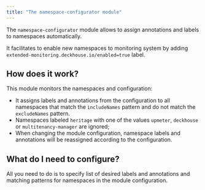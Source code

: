 ```yaml
---
title: "The namespace-configurator module"
---
```


The `namespace-configurator` module allows to assign annotations and labels to namespaces automatically.

It facilitates to enable new namespaces to monitoring system by adding `extended-monitoring.deckhouse.io/enabled=true` label.

## How does it work?

This module monitors the namespaces and configuration:

* It assigns labels and annotations from the configuration to all namespaces that match the `includeNames` pattern and do not match the `excludeNames` pattern.
* Namespaces labeled `heritage` with one of the values `upmeter`, `deckhouse` or `multitenancy-manager` are ignored;
* When changing the module configuration, namespace labels and annotations will be reassigned according to the configuration.

## What do I need to configure?

All you need to do is to specify list of desired labels and annotations and matching patterns for namespaces in the module configuration.
